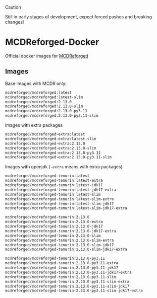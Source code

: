 > [!CAUTION]
> Still in early stages of development, expect forced pushes and breaking changes!

# MCDReforged-Docker

Official docker images for [MCDReforged](https://github.com/Fallen-Breath/MCDReforged)

## Images

Base Images with MCDR only:

```bash
mcdreforged/mcdreforged:latest
mcdreforged/mcdreforged:latest-slim
mcdreforged/mcdreforged:2.13.0
mcdreforged/mcdreforged:2.13.0-slim
mcdreforged/mcdreforged:2.13.0-py3.11
mcdreforged/mcdreforged:2.13.0-py3.11-slim
```

Images with extra packages

```bash
mcdreforged/mcdreforged-extra:latest
mcdreforged/mcdreforged-extra:latest-slim
mcdreforged/mcdreforged-extra:2.13.0
mcdreforged/mcdreforged-extra:2.13.0-slim
mcdreforged/mcdreforged-extra:2.13.0-py3.11
mcdreforged/mcdreforged-extra:2.13.0-py3.11-slim
```

Images with openjdk (`-extra` means with extra packages)

```bash
mcdreforged/mcdreforged-temurin:latest
mcdreforged/mcdreforged-temurin:latest-extra
mcdreforged/mcdreforged-temurin:latest-jdk17
mcdreforged/mcdreforged-temurin:latest-jdk17-extra
mcdreforged/mcdreforged-temurin:latest-slim
mcdreforged/mcdreforged-temurin:latest-slim-extra
mcdreforged/mcdreforged-temurin:latest-slim-jdk17
mcdreforged/mcdreforged-temurin:latest-slim-jdk17-extra

mcdreforged/mcdreforged-temurin:2.13.0
mcdreforged/mcdreforged-temurin:2.13.0-extra
mcdreforged/mcdreforged-temurin:2.13.0-jdk17
mcdreforged/mcdreforged-temurin:2.13.0-jdk17-extra
mcdreforged/mcdreforged-temurin:2.13.0-slim
mcdreforged/mcdreforged-temurin:2.13.0-slim-extra
mcdreforged/mcdreforged-temurin:2.13.0-slim-jdk17
mcdreforged/mcdreforged-temurin:2.13.0-slim-jdk17-extra

mcdreforged/mcdreforged-temurin:2.13.0-py3.11
mcdreforged/mcdreforged-temurin:2.13.0-py3.11-extra
mcdreforged/mcdreforged-temurin:2.13.0-py3.11-jdk17
mcdreforged/mcdreforged-temurin:2.13.0-py3.11-jdk17-extra
mcdreforged/mcdreforged-temurin:2.13.0-py3.11-slim
mcdreforged/mcdreforged-temurin:2.13.0-py3.11-slim-extra
mcdreforged/mcdreforged-temurin:2.13.0-py3.11-slim-jdk17
mcdreforged/mcdreforged-temurin:2.13.0-py3.11-slim-jdk17-extra
```
